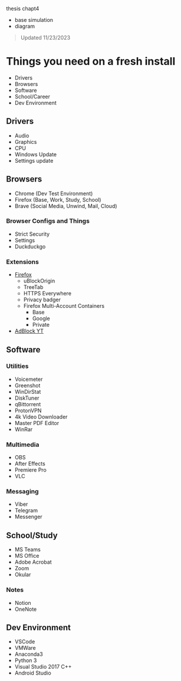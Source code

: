 thesis chapt4 
- base simulation
- diagram
> Updated 11/23/2023

# Things you need on a fresh install
- Drivers
- Browsers
- Software
- School/Career
- Dev Environment

## Drivers
- Audio
- Graphics
- CPU
- Windows Update
- Settings update

## Browsers
- Chrome (Dev Test Environment)
- Firefox (Base, Work, Study, School)
- Brave (Social Media, Unwind, Mail, Cloud)

### Browser Configs and Things
- Strict Security
- Settings
- Duckduckgo

### Extensions
- [Firefox](https://www.youtube.com/watch?v=s-vwthG28ks)
  - uBlockOrigin
  - TreeTab
  - HTTPS Everywhere
  - Privacy badger
  - Firefox Multi-Account Containers
    - Base
    - Google
    - Private
- [AdBlock YT](https://github.com/TheRealJoelmatic/RemoveAdblockThing)

## Software

### Utilities
- Voicemeter
- Greenshot
- WinDirStat
- DiskTuner
- qBittorrent
- ProtonVPN
- 4k Video Downloader
- Master PDF Editor
- WinRar

### Multimedia
- OBS
- After Effects
- Premiere Pro
- VLC

### Messaging
- Viber
- Telegram
- Messenger

## School/Study
- MS Teams
- MS Office
- Adobe Acrobat
- Zoom 
- Okular

### Notes
- Notion
- OneNote

## Dev Environment
- VSCode
- VMWare
- Anaconda3
- Python 3
- Visual Studio 2017 C++
- Android Studio